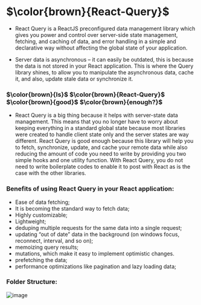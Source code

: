 # $\color{brown}{React-Query}$  
* React Query is a ReactJS preconfigured data management library which gives you power and control over server-side state management, fetching, and caching of data, and error handling in a simple and declarative way without affecting the global state of your application.

* Server data is asynchronous – it can easily be outdated, this is because the data is not stored in your React application. This is where the Query library shines, to allow you to manipulate the asynchronous data, cache it, and also, update stale data or synchronize it.

### $\color{brown}{Is}$ $\color{brown}{React-Query}$ $\color{brown}{good}$ $\color{brown}{enough?}$ 
* React Query is a big thing because it helps with server-state data management. This means that you no longer have to worry about keeping everything in a standard global state because most libraries were created to handle client state only and the server states are way different. React Query is good enough because this library will help you to fetch, synchronize, update, and cache your remote data while also reducing the amount of code you need to write by providing you two simple hooks and one utility function. With React Query, you do not need to write boilerplate codes to enable it to post with React as is the case with the other libraries.

### Benefits of using React Query in your React application:
* Ease of data fetching;
* It is becoming the standard way to fetch data;
* Highly customizable;
* Lightweight;
* deduping multiple requests for the same data into a single request;
* updating “out of date” data in the background (on windows focus, reconnect, interval, and so on);
* memoizing query results;
* mutations, which make it easy to implement optimistic changes.
* prefetching the data;
* performance optimizations like pagination and lazy loading data;

### Folder Structure:

![image](https://github.com/UlfetZakirli/React-Query-CRUD/assets/88549805/10b9245c-e843-4b49-9fe7-4baec32b06a4)


